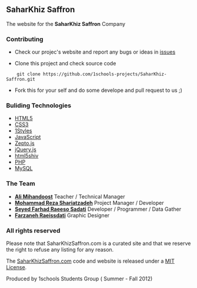 ## SaharKhiz Saffron
The website for the **SaharKhiz Saffron** Company


### Contributing

* Check our projec's website and report any bugs or ideas in [issues](https://github.com/1schools-projects/SaharKhiz-Saffron/issues)

* Clone this project and check source code
```
    git clone https://github.com/1schools-projects/SaharKhiz-Saffron.git
```

* Fork this for your self and do some develope and pull request to us ;)


### Buliding Technologies
* [HTML5](http://ali.md/wiki/html5)
* [CSS3](http://ali.md/css3ref)
* [1Styles](http://ali.md/1styles)
* [JavaScript](http://ali.md/wiki/javascript)
* [Zepto.js](http://ali.md/zepto.js)
* [jQuery.js](http://ali.md/jquery.js)
* [html5shiv](http://ali.md/html5shiv)
* [PHP](http://ali.md/php/)
* [MySQL](http://ali.md/wiki/mysql)


### The Team
* [**Ali Mihandoost**](http://github.com/Alimd) Teacher / Technical Manager
* [**Mohammad Reza Shariatzadeh**](https://github.com/Mrshcom) Project Manager / Developer 
* [**Seyed Farhad Raeeso Sadati**](https://github.com/farhad-rs) Developer / Programmer / Data Gather
* [**Farzaneh Raeissdati**](http://www.art20.ir) Graphic Designer


### All rights reserved ###
Please note that SaharKhizSaffron.com is a curated site and that we reserve the right to refuse any listing for any reason.

The [SaharKhizSaffron.com](http://SaharKhizSaffron.com) code and website is released under a [MIT License](http://opensource.org/licenses/MIT).


Produced by 1schools Students Group ( Summer - Fall 2012)

